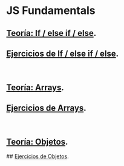 # JS Fundamentals

## [Teoría: If / else if / else](./if_else/README.md#teoría-if--else-if--else).

## [Ejercicios de If / else if / else](./if_else/README.md#ejercicios-de-if--else-if--else).

<br>

## [Teoría: Arrays](./arrays/README.md#teoría-arrays).

## [Ejercicios de Arrays](./arrays/README.md#ejercicios-de-arrays).

<br>

## [Teoría: Objetos](./objects/README.md#¿qué-es-un-objeto).

## [Ejercicios de Objetos](./objects/README.md#ejercicios-de-objetos).